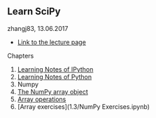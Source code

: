 Learn SciPy
------
zhangj83, 13.06.2017

* [Link to the lecture page](http://www.scipy-lectures.org/intro/intro.html)

Chapters

1. [Learning Notes of IPython](1.1/README.md)
2. [Learning Notes of Python](1.2/README.md)
3. Numpy
  1. [The NumPy array object](1.3/array_object.ipynb)
  2. [Array operations](1.3/Operations.ipynb)
  3. [Array exercises](1.3/NumPy Exercises.ipynb)
